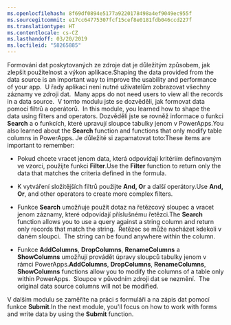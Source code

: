 ```yaml
---
ms.openlocfilehash: 8f69df0894e5177a9220178498a4ef9049ec955f
ms.sourcegitcommit: e17cc64775307fcf15cef8e0181fdb046ccd227f
ms.translationtype: HT
ms.contentlocale: cs-CZ
ms.lasthandoff: 03/20/2019
ms.locfileid: "58265885"
---
```

<span data-ttu-id="bf741-101">Formování dat poskytovaných ze zdroje dat je důležitým způsobem, jak zlepšit použitelnost a výkon aplikace.</span><span class="sxs-lookup"><span data-stu-id="bf741-101">Shaping the data provided from the data source is an important way to improve the usability and performance of your app.</span></span><span data-ttu-id="bf741-102">  U řady aplikací není nutné uživatelům zobrazovat všechny záznamy ve zdroji dat.</span><span class="sxs-lookup"><span data-stu-id="bf741-102">  Many apps do not need users to view all the records in a data source.</span></span><span data-ttu-id="bf741-103">  V tomto modulu jste se dozvěděli, jak formovat data pomocí filtrů a operátorů.</span><span class="sxs-lookup"><span data-stu-id="bf741-103">  In this module, you learned how to shape the data using filters and operators.</span></span> <span data-ttu-id="bf741-104">Dozvěděli jste se rovněž informace o funkci **Search** a o funkcích, které upravují sloupce tabulky jenom v PowerApps.</span><span class="sxs-lookup"><span data-stu-id="bf741-104">You also learned about the **Search** function and functions that only modify table columns in PowerApps.</span></span> <span data-ttu-id="bf741-105">Je důležité si zapamatovat toto:</span><span class="sxs-lookup"><span data-stu-id="bf741-105">These items are important to remember:</span></span>

-   <span data-ttu-id="bf741-106">Pokud chcete vracet jenom data, která odpovídají kritériím definovaným ve vzorci, použijte funkci **Filter**.</span><span class="sxs-lookup"><span data-stu-id="bf741-106">Use the **Filter** function to return only the data that matches the criteria defined in the formula.</span></span>

-   <span data-ttu-id="bf741-107">K vytváření složitějších filtrů použijte **And, Or** a další operátory.</span><span class="sxs-lookup"><span data-stu-id="bf741-107">Use **And, Or**, and other operators to create more complex filters.</span></span>

-   <span data-ttu-id="bf741-108">Funkce **Search** umožňuje použít dotaz na řetězcový sloupec a vracet jenom záznamy, které odpovídají příslušnému řetězci.</span><span class="sxs-lookup"><span data-stu-id="bf741-108">The **Search** function allows you to use a query against a string column and return only records that match the string.</span></span><span data-ttu-id="bf741-109">  Řetězec se může nacházet kdekoli v daném sloupci.</span><span class="sxs-lookup"><span data-stu-id="bf741-109">  The string can be found anywhere within the column.</span></span>

-   <span data-ttu-id="bf741-110">Funkce **AddColumns**, **DropColumns**, **RenameColumns** a **ShowColumns** umožňují provádět úpravy sloupců tabulky jenom v rámci PowerApps.</span><span class="sxs-lookup"><span data-stu-id="bf741-110">**AddColumns**, **DropColumns**, **RenameColumns**, **ShowColumns** functions allow you to modify the columns of a table only within PowerApps.</span></span><span data-ttu-id="bf741-111">  Sloupce v původním zdroji dat se nezmění.</span><span class="sxs-lookup"><span data-stu-id="bf741-111">  The original data source columns will not be modified.</span></span>

<span data-ttu-id="bf741-112">V dalším modulu se zaměříte na práci s formuláři a na zápis dat pomocí funkce **Submit**.</span><span class="sxs-lookup"><span data-stu-id="bf741-112">In the next module, you'll focus on how to work with forms and write data by using the **Submit** function.</span></span> 

